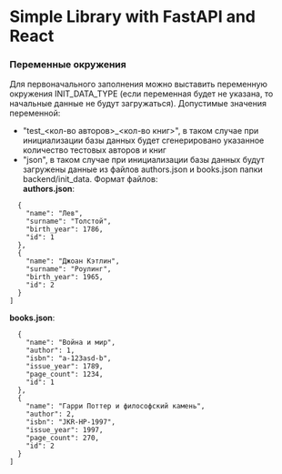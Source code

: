 # Simple Library with FastAPI and React


### Переменные окружения
Для первоначального заполнения можно выставить переменную окружения INIT_DATA_TYPE (если переменная будет не указана, то начальные данные не будут загружаться). 
Допустимые значения переменной:
- "test_<кол-во авторов>_<кол-во книг>", в таком случае при инициализации базы данных 
будет сгенерировано указанное количество тестовых авторов и книг
- "json", в таком случае при инициализации базы данных будут загружены данные из файлов authors.json и 
books.json папки backend/init_data. Формат файлов:  
**authors.json**:  
```[
  {
    "name": "Лев",
    "surname": "Толстой",
    "birth_year": 1786,
    "id": 1
  },
  {
    "name": "Джоан Кэтлин",
    "surname": "Роулинг",
    "birth_year": 1965,
    "id": 2
  }
]
```
**books.json**:
```[
  {
    "name": "Война и мир",
    "author": 1,
    "isbn": "a-123asd-b",
    "issue_year": 1789,
    "page_count": 1234,
    "id": 1
  },
  {
    "name": "Гарри Поттер и философский камень",
    "author": 2,
    "isbn": "JKR-HP-1997",
    "issue_year": 1997,
    "page_count": 270,
    "id": 2
  }
]
```